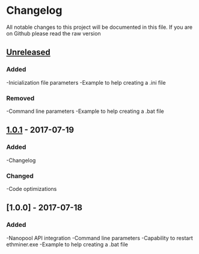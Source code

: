 # Changelog
All notable changes to this project will be documented in this file.
If you are on Github please read the raw version

## [Unreleased]
### Added
-Inicialization file parameters
-Example to help creating a .ini file

### Removed
-Command line parameters
-Example to help creating a .bat file

## [1.0.1] - 2017-07-19
### Added
-Changelog

### Changed
-Code optimizations

## [1.0.0] - 2017-07-18
### Added
-Nanopool API integration
-Command line parameters
-Capability to restart ethminer.exe
-Example to help creating a .bat file

[Unreleased]: https://github.com/LsFonseca1/unstoppable-ethereum/compare/v1.0.1...master
[1.0.1]: https://github.com/LsFonseca1/unstoppable-ethereum/compare/v1.0.0...v1.0.1
